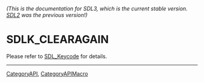 ###### (This is the documentation for SDL3, which is the current stable version. [SDL2](https://wiki.libsdl.org/SDL2/) was the previous version!)
# SDLK_CLEARAGAIN

Please refer to [SDL_Keycode](SDL_Keycode) for details.

----
[CategoryAPI](CategoryAPI), [CategoryAPIMacro](CategoryAPIMacro)

